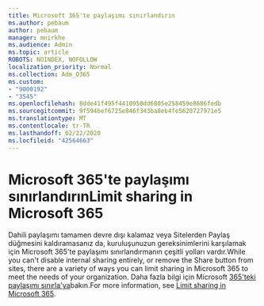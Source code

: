 ```yaml
---
title: Microsoft 365'te paylaşımı sınırlandırın
ms.author: pebaum
author: pebaum
manager: mnirkhe
ms.audience: Admin
ms.topic: article
ROBOTS: NOINDEX, NOFOLLOW
localization_priority: Normal
ms.collection: Adm_O365
ms.custom:
- "9000192"
- "3545"
ms.openlocfilehash: 8dde41f495f4410950dd6805e258459e8686fedb
ms.sourcegitcommit: 9f594bef6725e846f343ba8eb4fe5620727971e5
ms.translationtype: MT
ms.contentlocale: tr-TR
ms.lasthandoff: 02/22/2020
ms.locfileid: "42564663"
---
```

# <a name="limit-sharing-in-microsoft-365"></a><span data-ttu-id="cca65-102">Microsoft 365'te paylaşımı sınırlandırın</span><span class="sxs-lookup"><span data-stu-id="cca65-102">Limit sharing in Microsoft 365</span></span>

<span data-ttu-id="cca65-103">Dahili paylaşımı tamamen devre dışı kalamaz veya Sitelerden Paylaş düğmesini kaldıramasanız da, kuruluşunuzun gereksinimlerini karşılamak için Microsoft 365'te paylaşımı sınırlandırmanın çeşitli yolları vardır.</span><span class="sxs-lookup"><span data-stu-id="cca65-103">While you can't disable internal sharing entirely, or remove the Share button from sites, there are a variety of ways you can limit sharing in Microsoft 365 to meet the needs of your organization.</span></span> <span data-ttu-id="cca65-104">Daha fazla bilgi için Microsoft [365'teki paylaşımı sınırla'ya](https://docs.microsoft.com/Office365/Enterprise/microsoft-365-limit-sharing)bakın.</span><span class="sxs-lookup"><span data-stu-id="cca65-104">For more information, see [Limit sharing in Microsoft 365](https://docs.microsoft.com/Office365/Enterprise/microsoft-365-limit-sharing).</span></span>
